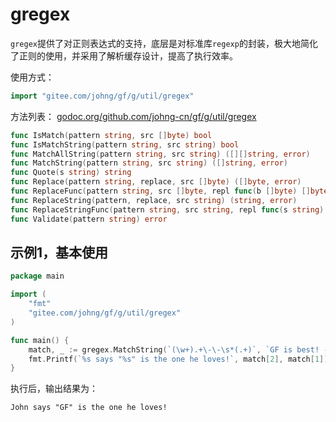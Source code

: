 # gregex

`gregex`提供了对正则表达式的支持，底层是对标准库`regexp`的封装，极大地简化了正则的使用，并采用了解析缓存设计，提高了执行效率。

使用方式：
```go
import "gitee.com/johng/gf/g/util/gregex"
```

方法列表： [godoc.org/github.com/johng-cn/gf/g/util/gregex](https://godoc.org/github.com/johng-cn/gf/g/util/gregex)
```go
func IsMatch(pattern string, src []byte) bool
func IsMatchString(pattern string, src string) bool
func MatchAllString(pattern string, src string) ([][]string, error)
func MatchString(pattern string, src string) ([]string, error)
func Quote(s string) string
func Replace(pattern string, replace, src []byte) ([]byte, error)
func ReplaceFunc(pattern string, src []byte, repl func(b []byte) []byte) ([]byte, error)
func ReplaceString(pattern, replace, src string) (string, error)
func ReplaceStringFunc(pattern string, src string, repl func(s string) string) (string, error)
func Validate(pattern string) error
```

## 示例1，基本使用

```go
package main

import (
    "fmt"
    "gitee.com/johng/gf/g/util/gregex"
)

func main() {
    match, _ := gregex.MatchString(`(\w+).+\-\-\s*(.+)`, `GF is best! -- John`)
    fmt.Printf(`%s says "%s" is the one he loves!`, match[2], match[1])
}
```
执行后，输出结果为：
```html
John says "GF" is the one he loves!
```
